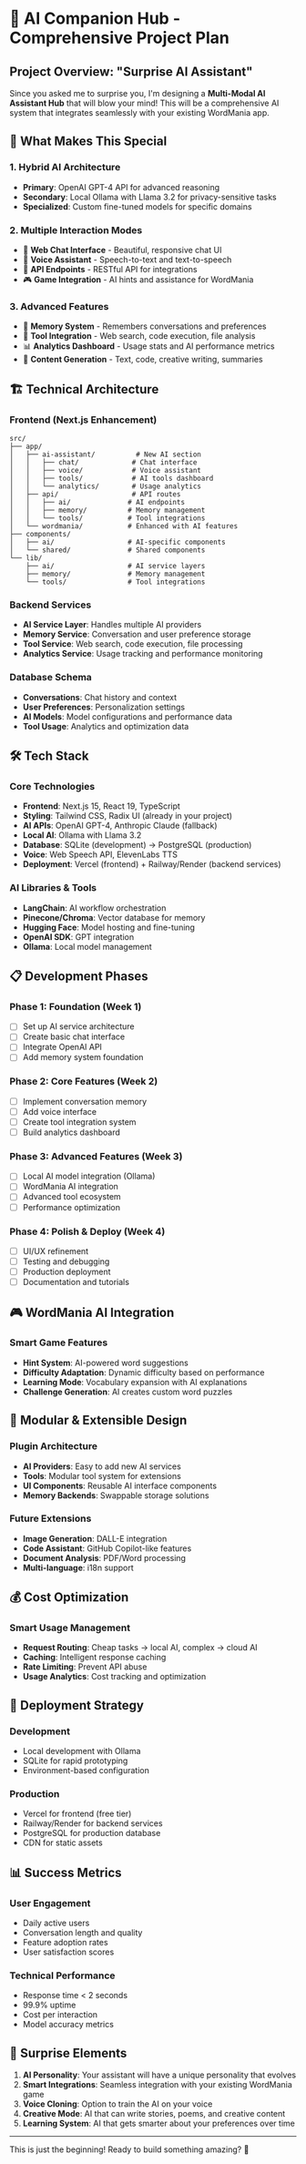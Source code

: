 # 🚀 AI Companion Hub - Comprehensive Project Plan

## Project Overview: "Surprise AI Assistant"

Since you asked me to surprise you, I'm designing a **Multi-Modal AI Assistant Hub** that will blow your mind! This will be a comprehensive AI system that integrates seamlessly with your existing WordMania app.

## 🎯 What Makes This Special

### 1. **Hybrid AI Architecture**
- **Primary**: OpenAI GPT-4 API for advanced reasoning
- **Secondary**: Local Ollama with Llama 3.2 for privacy-sensitive tasks
- **Specialized**: Custom fine-tuned models for specific domains

### 2. **Multiple Interaction Modes**
- 💬 **Web Chat Interface** - Beautiful, responsive chat UI
- 🎤 **Voice Assistant** - Speech-to-text and text-to-speech
- 📱 **API Endpoints** - RESTful API for integrations
- 🎮 **Game Integration** - AI hints and assistance for WordMania

### 3. **Advanced Features**
- 🧠 **Memory System** - Remembers conversations and preferences
- 🔧 **Tool Integration** - Web search, code execution, file analysis
- 📊 **Analytics Dashboard** - Usage stats and AI performance metrics
- 🎨 **Content Generation** - Text, code, creative writing, summaries

## 🏗️ Technical Architecture

### Frontend (Next.js Enhancement)
```
src/
├── app/
│   ├── ai-assistant/          # New AI section
│   │   ├── chat/             # Chat interface
│   │   ├── voice/            # Voice assistant
│   │   ├── tools/            # AI tools dashboard
│   │   └── analytics/        # Usage analytics
│   ├── api/                  # API routes
│   │   ├── ai/              # AI endpoints
│   │   ├── memory/          # Memory management
│   │   └── tools/           # Tool integrations
│   └── wordmania/           # Enhanced with AI features
├── components/
│   ├── ai/                  # AI-specific components
│   └── shared/              # Shared components
└── lib/
    ├── ai/                  # AI service layers
    ├── memory/              # Memory management
    └── tools/               # Tool integrations
```

### Backend Services
- **AI Service Layer**: Handles multiple AI providers
- **Memory Service**: Conversation and user preference storage
- **Tool Service**: Web search, code execution, file processing
- **Analytics Service**: Usage tracking and performance monitoring

### Database Schema
- **Conversations**: Chat history and context
- **User Preferences**: Personalization settings
- **AI Models**: Model configurations and performance data
- **Tool Usage**: Analytics and optimization data

## 🛠️ Tech Stack

### Core Technologies
- **Frontend**: Next.js 15, React 19, TypeScript
- **Styling**: Tailwind CSS, Radix UI (already in your project)
- **AI APIs**: OpenAI GPT-4, Anthropic Claude (fallback)
- **Local AI**: Ollama with Llama 3.2
- **Database**: SQLite (development) → PostgreSQL (production)
- **Voice**: Web Speech API, ElevenLabs TTS
- **Deployment**: Vercel (frontend) + Railway/Render (backend services)

### AI Libraries & Tools
- **LangChain**: AI workflow orchestration
- **Pinecone/Chroma**: Vector database for memory
- **Hugging Face**: Model hosting and fine-tuning
- **OpenAI SDK**: GPT integration
- **Ollama**: Local model management

## 📋 Development Phases

### Phase 1: Foundation (Week 1)
- [ ] Set up AI service architecture
- [ ] Create basic chat interface
- [ ] Integrate OpenAI API
- [ ] Add memory system foundation

### Phase 2: Core Features (Week 2)
- [ ] Implement conversation memory
- [ ] Add voice interface
- [ ] Create tool integration system
- [ ] Build analytics dashboard

### Phase 3: Advanced Features (Week 3)
- [ ] Local AI model integration (Ollama)
- [ ] WordMania AI integration
- [ ] Advanced tool ecosystem
- [ ] Performance optimization

### Phase 4: Polish & Deploy (Week 4)
- [ ] UI/UX refinement
- [ ] Testing and debugging
- [ ] Production deployment
- [ ] Documentation and tutorials

## 🎮 WordMania AI Integration

### Smart Game Features
- **Hint System**: AI-powered word suggestions
- **Difficulty Adaptation**: Dynamic difficulty based on performance
- **Learning Mode**: Vocabulary expansion with AI explanations
- **Challenge Generation**: AI creates custom word puzzles

## 🔧 Modular & Extensible Design

### Plugin Architecture
- **AI Providers**: Easy to add new AI services
- **Tools**: Modular tool system for extensions
- **UI Components**: Reusable AI interface components
- **Memory Backends**: Swappable storage solutions

### Future Extensions
- **Image Generation**: DALL-E integration
- **Code Assistant**: GitHub Copilot-like features
- **Document Analysis**: PDF/Word processing
- **Multi-language**: i18n support

## 💰 Cost Optimization

### Smart Usage Management
- **Request Routing**: Cheap tasks → local AI, complex → cloud AI
- **Caching**: Intelligent response caching
- **Rate Limiting**: Prevent API abuse
- **Usage Analytics**: Cost tracking and optimization

## 🚀 Deployment Strategy

### Development
- Local development with Ollama
- SQLite for rapid prototyping
- Environment-based configuration

### Production
- Vercel for frontend (free tier)
- Railway/Render for backend services
- PostgreSQL for production database
- CDN for static assets

## 📊 Success Metrics

### User Engagement
- Daily active users
- Conversation length and quality
- Feature adoption rates
- User satisfaction scores

### Technical Performance
- Response time < 2 seconds
- 99.9% uptime
- Cost per interaction
- Model accuracy metrics

## 🎁 Surprise Elements

1. **AI Personality**: Your assistant will have a unique personality that evolves
2. **Smart Integrations**: Seamless integration with your existing WordMania game
3. **Voice Cloning**: Option to train the AI on your voice
4. **Creative Mode**: AI that can write stories, poems, and creative content
5. **Learning System**: AI that gets smarter about your preferences over time

---

This is just the beginning! Ready to build something amazing? 🚀
